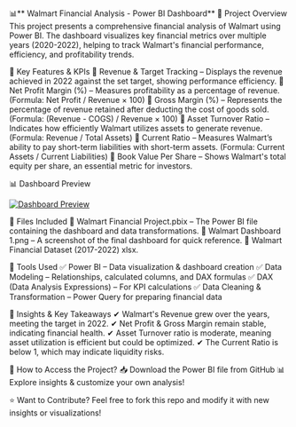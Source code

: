 📊** Walmart Financial Analysis - Power BI Dashboard**
🔹 Project Overview
This project presents a comprehensive financial analysis of Walmart using Power BI. The dashboard visualizes key financial metrics over multiple years (2020-2022), helping to track Walmart's financial performance, efficiency, and profitability trends.

📌 Key Features & KPIs
🔹 Revenue & Target Tracking – Displays the revenue achieved in 2022 against the set target, showing performance efficiency.
🔹 Net Profit Margin (%) – Measures profitability as a percentage of revenue. (Formula: Net Profit / Revenue × 100)
🔹 Gross Margin (%) – Represents the percentage of revenue retained after deducting the cost of goods sold. (Formula: (Revenue - COGS) / Revenue × 100)
🔹 Asset Turnover Ratio – Indicates how efficiently Walmart utilizes assets to generate revenue. (Formula: Revenue / Total Assets)
🔹 Current Ratio – Measures Walmart’s ability to pay short-term liabilities with short-term assets. (Formula: Current Assets / Current Liabilities)
🔹 Book Value Per Share – Shows Walmart's total equity per share, an essential metric for investors.

📊 Dashboard Preview

[![Dashboard Preview](https://raw.githubusercontent.com/Shirsendu9/Walmart-Financial-Analysis--Power-BI/main/Walmart%20Dashboard.png)
](https://raw.githubusercontent.com/Shirsendu9/Walmart-Financial-Analysis---Power-BI/refs/heads/main/Walmart%20Dashboard.png)






📂 Files Included
📌 Walmart Financial Project.pbix – The Power BI file containing the dashboard and data transformations.
📌 Walmart Dashboard 1.png – A screenshot of the final dashboard for quick reference.
📌 Walmart Financial Dataset (2017-2022) xlsx.

🔧 Tools Used
✅ Power BI – Data visualization & dashboard creation
✅ Data Modeling – Relationships, calculated columns, and DAX formulas
✅ DAX (Data Analysis Expressions) – For KPI calculations
✅ Data Cleaning & Transformation – Power Query for preparing financial data

📌 Insights & Key Takeaways
✔ Walmart's Revenue grew over the years, meeting the target in 2022.
✔ Net Profit & Gross Margin remain stable, indicating financial health.
✔ Asset Turnover ratio is moderate, meaning asset utilization is efficient but could be optimized.
✔ The Current Ratio is below 1, which may indicate liquidity risks.

📌 How to Access the Project?
📥 Download the Power BI file from GitHub
📊 Explore insights & customize your own analysis!

⭐ Want to Contribute?
Feel free to fork this repo and modify it with new insights or visualizations! 
